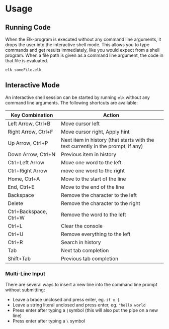 # Usage

## Running Code

When the Elk-program is executed without any command line arguments, it drops 
the user into the interactive shell mode. This allows you to type commands and 
get results immediately, like you would expect from a shell program. When a 
file path is given as a command line argument, the code in that file is 
evaluated.

```elk
elk someFile.elk
```

## Interactive Mode

An interactive shell session can be started by running `elk` without any
command line arguments. The following shortcuts are available:

| Key Combination        | Action                                                                           |
| ---------------------- |----------------------------------------------------------------------------------|
| Left Arrow, Ctrl+B     | Move cursor left                                                                 |
| Right Arrow, Ctrl+F    | Move cursor right, Apply hint                                                    |
| Up Arrow, Ctrl+P       | Next item in history (that starts with the text currently in the prompt, if any) |
| Down Arrow, Ctrl+N     | Previous item in history                                                         |
| Ctrl+Left Arrow        | Move one word to the left                                                        |
| Ctrl+Right Arrow       | move one word to the right                                                       |
| Home, Ctrl+A           | Move to the start of the line                                                    |
| End, Ctrl+E            | Move to the end of the line                                                      |
| Backspace              | Remove the character to the left                                                 |
| Delete                 | Remove the character to the right                                                |
| Ctrl+Backspace, Ctrl+W | Remove the word to the left                                                      |
| Ctrl+L                 | Clear the console                                                                |
| Ctrl+U                 | Remove everything to the left                                                    |
| Ctrl+R                 | Search in history                                                                |
| Tab                    | Next tab completion                                                              |
| Shift+Tab              | Previous tab completion                                                          |

### Multi-Line Input

There are several ways to insert a new line into the command line prompt
without submitting:

* Leave a brace unclosed and press enter, eg. `if x {`
* Leave a string literal unclosed and press enter, eg. `"hello world`
* Press enter after typing a `|`symbol (this will also put the pipe on a new
  line)
* Press enter after typing a `\` symbol
